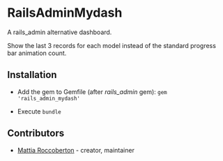 # RailsAdminMydash

A rails_admin alternative dashboard.

Show the last 3 records for each model instead of the standard progress bar animation count.

## Installation

- Add the gem to Gemfile (after *rails_admin* gem): `gem 'rails_admin_mydash'`

- Execute `bundle`

## Contributors

- [Mattia Roccoberton](http://blocknot.es) - creator, maintainer
